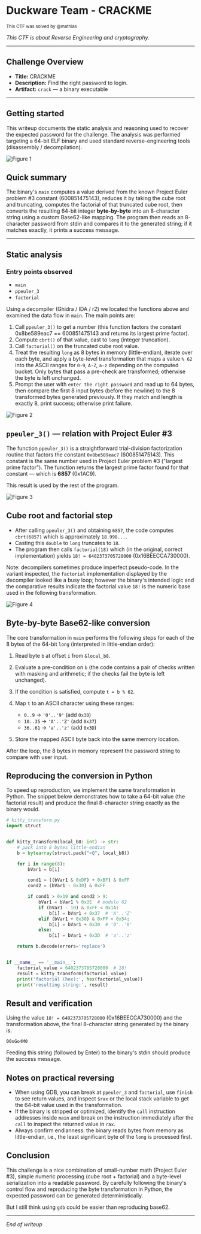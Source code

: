 # Duckware Team - CRACKME

<small>This CTF was solved by @mathias</small>

*This CTF is about Reverse Engineering and cryptography.*

---

## Challenge Overview

* **Title:** CRACKME
* **Description:** Find the right password to login.
* **Artifact:** `crack` — a binary executable

---

## Getting started

This writeup documents the static analysis and reasoning used to recover the expected password for the challenge. The analysis was performed targeting a 64-bit ELF binary and used standard reverse-engineering tools (disassembly / decompilation).

![Figure 1](imgs/file_command.png)

## Quick summary

The binary's `main` computes a value derived from the known Project Euler problem #3 constant (600851475143), reduces it by taking the cube root and truncating, computes the factorial of that truncated cube root, then converts the resulting 64-bit integer **byte-by-byte** into an 8-character string using a custom Base62-like mapping. The program then reads an 8-character password from stdin and compares it to the generated string; if it matches exactly, it prints a success message.

---

## Static analysis

### Entry points observed

* `main`
* `ppeuler_3`
* `factorial`

Using a decompiler (Ghidra / IDA / r2) we located the functions above and examined the data flow in `main`. The main points are:

1. Call `ppeuler_3()` to get a number (this function factors the constant 0x8be589eac7 == 600851475143 and returns its largest prime factor).
2. Compute `cbrt()` of that value, cast to `long` (integer truncation).
3. Call `factorial()` on the truncated cube root value.
4. Treat the resulting `long` as 8 bytes in memory (little-endian), iterate over each byte, and apply a byte-level transformation that maps a value `% 62` into the ASCII ranges for `0-9`, `A-Z`, `a-z` depending on the computed bucket. Only bytes that pass a pre-check are transformed; otherwise the byte is left unchanged.
5. Prompt the user with `enter the right password` and read up to 64 bytes, then compare the first 8 input bytes (before the newline) to the 8 transformed bytes generated previously. If they match and length is exactly 8, print success; otherwise print failure.

![Figure 2](imgs/main.png)


## `ppeuler_3()` — relation with Project Euler #3

The function `ppeuler_3()` is a straightforward trial-division factorization routine that factors the constant `0x8be589eac7` (600851475143). This constant is the same number used in Project Euler problem #3 ("largest prime factor"). The function returns the largest prime factor found for that constant — which is **6857** (0x1AC9).

This result is used by the rest of the program.

![Figure 3](imgs/ppeuler_3.png)

## Cube root and factorial step

* After calling `ppeuler_3()` and obtaining `6857`, the code computes `cbrt(6857)` which is approximately `18.998...`.
* Casting this `double` to `long` truncates to `18`.
* The program then calls `factorial(18)` which (in the original, correct implementation) yields `18! = 6402373705728000` (0x16BEECCA730000).

Note: decompilers sometimes produce imperfect pseudo-code. In the variant inspected, the `factorial` implementation displayed by the decompiler looked like a busy loop; however the binary's intended logic and the comparative results indicate the factorial value `18!` is the numeric base used in the following transformation.


![Figure 4](imgs/factorial.png)


## Byte-by-byte Base62-like conversion

The core transformation in `main` performs the following steps for each of the 8 bytes of the 64-bit `long` (interpreted in little-endian order):

1. Read byte `b` at offset `i` from `&local_b8`.
2. Evaluate a pre-condition on `b` (the code contains a pair of checks written with masking and arithmetic; if the checks fail the byte is left unchanged).
3. If the condition is satisfied, compute `t = b % 62`.
4. Map `t` to an ASCII character using these ranges:

   * `0..9`   -> `'0'..'9'` (add `0x30`)
   * `10..35` -> `'A'..'Z'` (add `0x37`)
   * `36..61` -> `'a'..'z'` (add `0x3D`)
5. Store the mapped ASCII byte back into the same memory location.

After the loop, the 8 bytes in memory represent the password string to compare with user input.

## Reproducing the conversion in Python

To speed up reproduction, we implement the same transformation in Python. The snippet below demonstrates how to take a 64-bit value (the factorial result) and produce the final 8-character string exactly as the binary would.

```python
# kitty_transform.py
import struct


def kitty_transform(local_b8: int) -> str:
    # pack into 8 bytes little-endian
    b = bytearray(struct.pack("<Q", local_b8))

    for i in range(8):
        bVar1 = b[i]

        cond1 = ((bVar1 & 0xDF) + 0xBF) & 0xFF
        cond2 = (bVar1 - 0x30) & 0xFF

        if cond1 > 0x19 and cond2 > 9:
            bVar1 = bVar1 % 0x3E  # modulo 62
            if (bVar1 - 10) & 0xFF < 0x1A:
                b[i] = bVar1 + 0x37  # 'A'..'Z'
            elif (bVar1 + 0x30) & 0xFF < 0x54:
                b[i] = bVar1 + 0x30  # '0'..'9'
            else:
                b[i] = bVar1 + 0x3D  # 'a'..'z'

    return b.decode(errors='replace')


if __name__ == '__main__':
    factorial_value = 6402373705728000  # 18!
    result = kitty_transform(factorial_value)
    print('factorial (hex):', hex(factorial_value))
    print('resulting string:', result)
```

## Result and verification

Using the value `18! = 6402373705728000` (0x16BEECCA730000) and the transformation above, the final 8-character string generated by the binary is:

```
00sGo4M0
```

Feeding this string (followed by Enter) to the binary's stdin should produce the success message.

## Notes on practical reversing

* When using GDB, you can break at `ppeuler_3` and `factorial`, use `finish` to see return values, and inspect `$rax` or the local stack variable to get the 64-bit value used in the transformation.
* If the binary is stripped or optimized, identify the `call` instruction addresses inside `main` and break on the instruction immediately after the `call` to inspect the returned value in `rax`.
* Always confirm endianness: the binary reads bytes from memory as little-endian, i.e., the least significant byte of the `long` is processed first.

## Conclusion

This challenge is a nice combination of small-number math (Project Euler #3), simple numeric processing (cube root + factorial) and a byte-level serialization into a readable password. By carefully following the binary's control flow and reproducing the byte transformation in Python, the expected password can be generated deterministically.


But I still think using <code>gdb</code> could be easier than reproducing base62.

---

*End of writeup*
